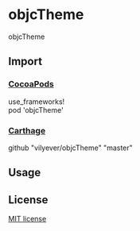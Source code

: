 # objcTheme
objcTheme

## Import
### [CocoaPods](http://cocoapods.org)
use_frameworks!
</br>
pod 'objcTheme'

### [Carthage](https://github.com/Carthage/Carthage)
github "vilyever/objcTheme" "master"

## Usage

## License

[MIT license](LICENSE)
